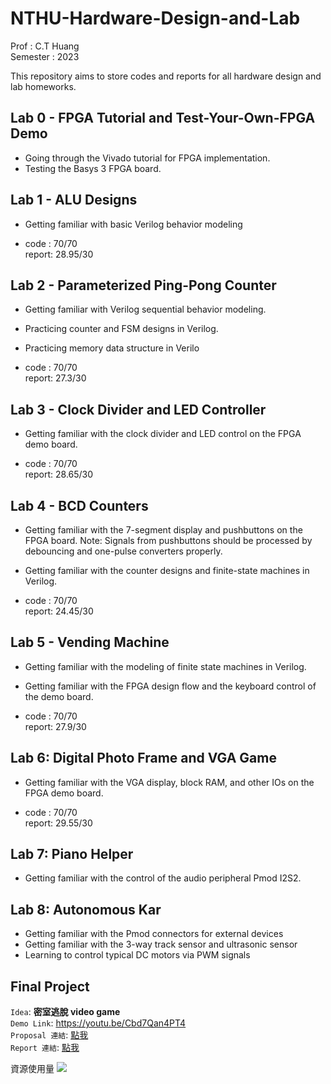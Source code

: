 # NTHU-Hardware-Design-and-Lab

Prof : C.T Huang <br>
Semester : 2023 

This repository aims to store codes and reports for all hardware design and lab homeworks.

## Lab 0 -  FPGA Tutorial and Test-Your-Own-FPGA Demo

* Going through the Vivado tutorial for FPGA implementation.
* Testing the Basys 3 FPGA board.

## Lab 1 - ALU Designs

* Getting familiar with basic Verilog behavior modeling

* code  : 70/70 <br>
  report: 28.95/30

## Lab 2 -  Parameterized Ping-Pong Counter

* Getting familiar with Verilog sequential behavior modeling.
* Practicing counter and FSM designs in Verilog.
* Practicing memory data structure in Verilo

* code  : 70/70 <br>
  report: 27.3/30

## Lab 3 - Clock Divider and LED Controller

* Getting familiar with the clock divider and LED control on the FPGA demo board.
  
* code  : 70/70 <br>
  report: 28.65/30

## Lab 4 - BCD Counters

* Getting familiar with the 7-segment display and pushbuttons on the FPGA board.
Note: Signals from pushbuttons should be processed by debouncing and one-pulse 
converters properly.
*  Getting familiar with the counter designs and finite-state machines in Verilog.

* code  : 70/70 <br>
  report: 24.45/30

## Lab 5 - Vending Machine

* Getting familiar with the modeling of finite state machines in Verilog.
* Getting familiar with the FPGA design flow and the keyboard control of the demo
board.

* code  : 70/70 <br>
  report: 27.9/30

## Lab 6: Digital Photo Frame and VGA Game

*  Getting familiar with the VGA display, block RAM, and other IOs on the FPGA demo
board.

* code  : 70/70 <br>
  report: 29.55/30

## Lab 7: Piano Helper
*  Getting familiar with the control of the audio peripheral Pmod I2S2.

## Lab 8: Autonomous Kar
* Getting familiar with the Pmod connectors for external devices
* Getting familiar with the 3-way track sensor and ultrasonic sensor
* Learning to control typical DC motors via PWM signals

## Final Project


`Idea`: **密室逃脫 video game** <br>
`Demo Link`: https://youtu.be/Cbd7Qan4PT4 <br>
`Proposal 連結`: [點我](https://github.com/YEH-YU-YANG/Hardware-Design-and-Lab/blob/main/Final%20Project/Group37_proposal.pdf) <br>
`Report 連結`: [點我](https://github.com/YEH-YU-YANG/Hardware-Design-and-Lab/blob/main/Final%20Project/Group37_report.pdf) <br>


資源使用量
![](https://github.com/YEH-YU-YANG/Hardware-Design-and-Lab/blob/da98191517d190d6fbc75179674b6d5f8b6548f5/Final%20Project/picture/picture/utilization.png)